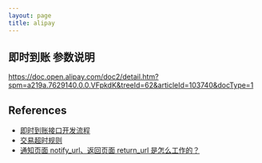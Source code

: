 ```yaml
---
layout: page
title: alipay
---
```


## 即时到账 参数说明

https://doc.open.alipay.com/doc2/detail.htm?spm=a219a.7629140.0.0.VFpkdK&treeId=62&articleId=103740&docType=1

## References

- [即时到账接口开发流程](https://cshall.alipay.com/support/help_detail.htm?help_id=476935&keyword=TRADE_SUCCESS&sToken=s-cec012d5c1df430486513131845a8523&from=search&flag=0)
- [交易超时规则](https://cshall.alipay.com/lab/help_detail.htm?help_id=212377)
- [通知页面 notify_url、返回页面 return_url 是怎么工作的？](https://cshall.alipay.com/support/help_detail.htm?help_id=397355)

